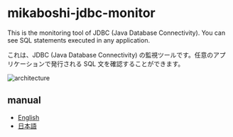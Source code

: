 mikaboshi-jdbc-monitor
======================

This is the monitoring tool of JDBC (Java Database Connectivity). You can see SQL statements executed in any application.

これは、JDBC (Java Database Connectivity) の監視ツールです。任意のアプリケーションで発行される SQL 文を確認することができます。

![architecture](https://raw.github.com/cwan/mikaboshi-jdbc-monitor/master/images/architecture.png)

## manual

* [English](/cwan/mikaboshi-jdbc-monitor/wiki/manual_en)
* [日本語](/cwan/mikaboshi-jdbc-monitor/wiki/manual_ja)
